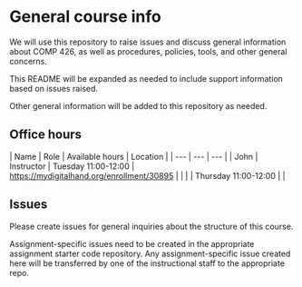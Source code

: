 # General course info

We will use this repository to raise issues and discuss general information about COMP 426, as well as procedures, policies, tools, and other general concerns.

This README will be expanded as needed to include support information based on issues raised. 

Other general information will be added to this repository as needed.

## Office hours

| Name | Role | Available hours | Location |
| --- | --- | --- |
| John | Instructor | Tuesday 11:00-12:00 | https://mydigitalhand.org/enrollment/30895 |
|             |            | Thursday 11:00-12:00 |   |

## Issues

Please create issues for general inquiries about the structure of this course.

Assignment-specific issues need to be created in the appropriate assignment starter code repository.
Any assignment-specific issue created here will be transferred by one of the instructional staff to the appropriate repo.
